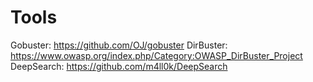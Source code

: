 # Tools

Gobuster: https://github.com/OJ/gobuster
DirBuster: https://www.owasp.org/index.php/Category:OWASP_DirBuster_Project
DeepSearch: https://github.com/m4ll0k/DeepSearch
